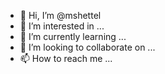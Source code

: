 - 👋 Hi, I’m @mshettel
- 👀 I’m interested in ...
- 🌱 I’m currently learning ...
- 💞️ I’m looking to collaborate on ...
- 📫 How to reach me ...

<!---
mshettel/mshettel is a ✨ special ✨ repository because its `README.md` (this file) appears on your GitHub profile.
You can click the Preview link to take a look at your changes.
--->
